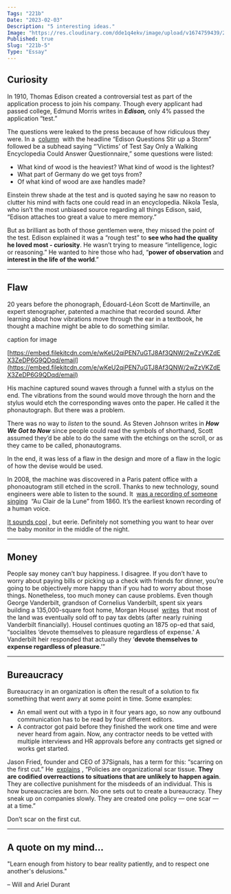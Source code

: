 ```yaml
---
Tags: "221b"
Date: "2023-02-03"
Description: "5 interesting ideas."
Image: "https://res.cloudinary.com/dde1q4ekv/image/upload/v1674759439/221b_OG_ifioi4.png"
Published: true
Slug: "221b-5"
Type: "Essay"
---
```

## Curiosity

In 1910, Thomas Edison created a controversial test as part of the application process to join his company. Though every applicant had passed college, Edmund Morris writes in *******Edison,******* only 4% passed the application “test.”

The questions were leaked to the press because of how ridiculous they were. In a  [column](https://www.nytimes.com/1921/05/11/archives/edison-questions-stir-up-a-storm-victims-of-test-say-only-a-walking.html)  with the headline “Edison Questions Stir up a Storm” followed be a subhead saying “’Victims’ of Test Say Only a Walking Encyclopedia Could Answer Questionnaire,” some questions were listed:

- What kind of wood is the heaviest? What kind of wood is the lightest?
- What part of Germany do we get toys from?
- Of what kind of wood are axe handles made?

Einstein threw shade at the test and is quoted saying he saw no reason to clutter his mind with facts one could read in an encyclopedia. Nikola Tesla, who isn’t the most unbiased source regarding all things Edison, said, “Edison attaches too great a value to mere memory.”

But as brilliant as both of those gentlemen were, they missed the point of the test. Edison explained it was a “rough test” to **see who had the quality he loved most - curiosity**. He wasn’t trying to measure “intelligence, logic or reasoning.” He wanted to hire those who had, “**power of observation** and **interest in the life of the world**.”

---

## Flaw

20 years before the phonograph, Édouard-Léon Scott de Martinville, an expert stenographer, patented a machine that recorded sound. After learning about how vibrations move through the ear in a textbook, he thought a machine might be able to do something similar.

caption for image

[https://embed.filekitcdn.com/e/wKeU2qiPEN7uGTJ8Af3QNW/2wZzVKZdEX3ZeDP6G9QDqd/email](https://embed.filekitcdn.com/e/wKeU2qiPEN7uGTJ8Af3QNW/2wZzVKZdEX3ZeDP6G9QDqd/email)

His machine captured sound waves through a funnel with a stylus on the end. The vibrations from the sound would move through the horn and the stylus would etch the corresponding waves onto the paper. He called it the phonautograph. But there was a problem.

There was no way to *listen* to the sound. As Steven Johnson writes in *******How We Got to Now******* since people could read the symbols of shorthand, Scott assumed they’d be able to do the same with the etchings on the scroll, or as they came to be called, phonautograms.

In the end, it was less of a flaw in the design and more of a flaw in the logic of how the devise would be used.

In 2008, the machine was discovered in a Paris patent office with a phonoautogram still etched in the scroll. Thanks to new technology, sound engineers were able to listen to the sound. It  [was a recording of someone singing](https://youtu.be/WpXNqdEUhWY)  “Au Clair de la Lune” from 1860. It’s the earliest known recording of a human voice.

[It sounds cool](https://youtu.be/WpXNqdEUhWY) , but eerie. Definitely not something you want to hear over the baby monitor in the middle of the night.

---

## Money

People say money can’t buy happiness. I disagree. If you don’t have to worry about paying bills or picking up a check with friends for dinner, you’re going to be objectively more happy than if you had to worry about those things. Nonetheless, too much money can cause problems. Even though George Vanderbilt, grandson of Cornelius Vanderbilt, spent six years building a 135,000-square foot home, Morgan Housel  [writes](https://collabfund.com/blog/the-art-and-science-of-spending-money/)  that most of the land was eventually sold off to pay tax debts (after nearly ruining Vanderbilt financially). Housel continues quoting an 1875 op-ed that said, “socialites ‘devote themselves to pleasure regardless of expense.’ A Vanderbilt heir responded that actually they ‘**devote themselves to expense regardless of pleasure**.’”

---

## Bureaucracy

Bureaucracy in an organization is often the result of a solution to fix something that went awry at some point in time. Some examples:

- An email went out with a typo in it four years ago, so now any outbound communication has to be read by four different editors.
- A contractor got paid before they finished the work one time and were never heard from again. Now, any contractor needs to be vetted with multiple interviews and HR approvals before any contracts get signed or works get started.

Jason Fried, founder and CEO of 37Signals, has a term for this: “scarring on the first cut.” He  [explains](https://a.co/d/0hMRfII) , “Policies are organizational scar tissue. **They are codified overreactions to situations that are unlikely to happen again**. They are collective punishment for the misdeeds of an individual. This is how bureaucracies are born. No one sets out to create a bureaucracy. They sneak up on companies slowly. They are created one policy — one scar — at a time.”

Don’t scar on the first cut.

---

## A quote on my mind...

"Learn enough from history to bear reality patiently, and to respect one another's delusions."

– Will and Ariel Durant
